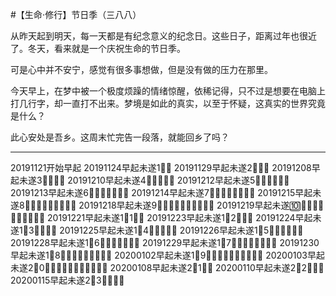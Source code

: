 #【生命⋅修行】节日季（三八八）

从昨天起到明天，每一天都是有纪念意义的纪念日。这些日子，距离过年也很近了。冬天，看来就是一个庆祝生命的节日季。

可是心中并不安宁，感觉有很多事想做，但是没有做的压力在那里。

今天早上，在梦中被一个极度烦躁的情绪惊醒，依稀记得，只不过是想要在电脑上打几行字，却一直打不出来。梦境是如此的真实，以至于怀疑，这真实的世界究竟是什么？

此心安处是吾乡。这周末忙完告一段落，就能回乡了吗？

----

20191121开始早起
20191124早起未遂1⃣️💪
20191129早起未遂2⃣️💪💪
20191208早起未遂3⃣️💪💪💪
20191210早起未遂4⃣️💪💪💪💪
20191212早起未遂5⃣️💪💪💪💪💪
20191213早起未遂6⃣️💪💪💪💪💪💪
20191214早起未遂7⃣️💪💪💪💪💪💪💪
20191215早起未遂8⃣️💪💪💪💪💪💪💪💪
20191218早起未遂9⃣️💪💪💪💪💪💪💪💪💪
20191219早起未遂🔟💪💪💪💪💪💪💪💪💪💪
20191221早起未遂1⃣️1⃣️💪
20191223早起未遂1⃣️2⃣️💪💪
20191224早起未遂1⃣️3⃣️💪💪💪
20191225早起未遂1⃣️4⃣️💪💪💪💪
20191226早起未遂1⃣️5⃣️💪💪💪💪💪
20191228早起未遂1⃣️6⃣️💪💪💪💪💪💪
20191229早起未遂1⃣️7⃣️💪💪💪💪💪💪💪
20191230早起未遂1⃣️8⃣️💪💪💪💪💪💪💪💪
20200102早起未遂1⃣️9⃣️💪💪💪💪💪💪💪💪💪
20200103早起未遂2⃣️0⃣️💪💪💪💪💪💪💪💪💪💪
20200108早起未遂2⃣️1⃣️💪
20200110早起未遂2⃣️2⃣️💪💪
20200115早起未遂2⃣️3⃣️💪💪💪

